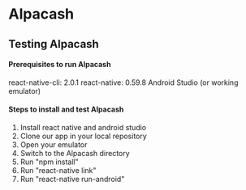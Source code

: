 # Alpacash

Testing Alpacash
------
#### Prerequisites to run Alpacash
react-native-cli: 2.0.1
react-native: 0.59.8
Android Studio (or working emulator)

#### Steps to install and test Alpacash
1. Install react native and android studio
2. Clone our app in your local repository
3. Open your emulator
4. Switch to the Alpacash directory
5. Run "npm install"
6. Run "react-native link"
7. Run "react-native run-android"

